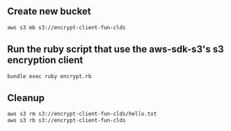 ## Create new bucket

```sh
aws s3 mb s3://encrypt-client-fun-clds
```

## Run the ruby script that use the aws-sdk-s3's s3 encryption client 

```sh
bundle exec ruby encrypt.rb
```

## Cleanup

```sh
aws s3 rm s3://encrypt-client-fun-clds/hello.txt
aws s3 rb s3://encrypt-client-fun-clds
```
